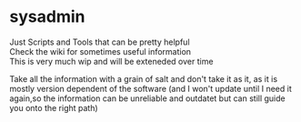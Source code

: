 # sysadmin
Just Scripts and Tools that can be pretty helpful  
Check the wiki for sometimes useful information  
This is very much wip and will be exteneded over time

  Take all the information with a grain of salt and don't take it as it, as it is mostly version dependent of the software (and I won't update until I need it again,so the information can be unreliable and outdatet but can still guide you onto the right path)
